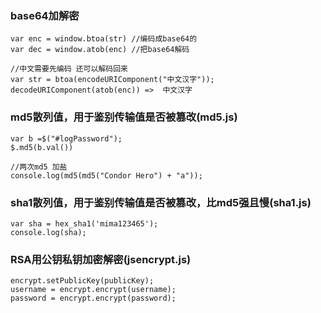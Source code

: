 ### base64加解密
```
var enc = window.btoa(str) //编码成base64的
var dec = window.atob(enc) //把base64解码

//中文需要先编码 还可以解码回来
var str = btoa(encodeURIComponent("中文汉字"));
decodeURIComponent(atob(enc)) =>  中文汉字
```


### md5散列值，用于鉴别传输值是否被篡改(md5.js)
```
var b =$("#logPassword");
$.md5(b.val())

//两次md5 加盐
console.log(md5(md5("Condor Hero") + "a"));
```

### sha1散列值，用于鉴别传输值是否被篡改，比md5强且慢(sha1.js)
```
var sha = hex_sha1('mima123465');
console.log(sha);
```

### RSA用公钥私钥加密解密(jsencrypt.js)
```
encrypt.setPublicKey(publicKey);
username = encrypt.encrypt(username);
password = encrypt.encrypt(password);
```
